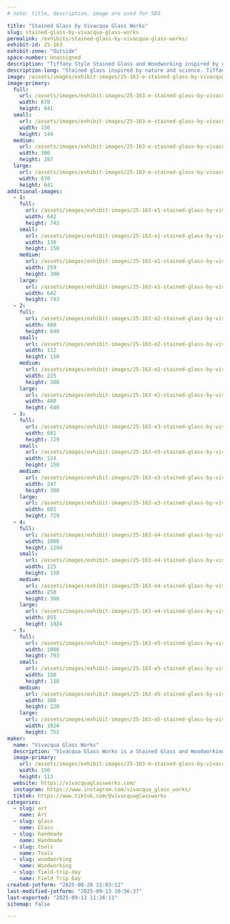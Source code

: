 ```yaml
---
# note: title, description, image are used for SEO

title: "Stained Glass by Vivacqua Glass Works"
slug: stained-glass-by-vivacqua-glass-works
permalink: /exhibits/stained-glass-by-vivacqua-glass-works/
exhibit-id: 25-163
exhibit-zone: "Outside"
space-number: Unassigned
description: "Tiffany Style Stained Glass and Woodworking inspired by nature and science."
description-long: "Stained glass inspired by nature and science. Tiffany style stained glass panels made in Longwood, Florida."
image: /assets/images/exhibit-images/25-163-e-stained-glass-by-vivacqua-glass-works-magnoliacomplete-300x287.jpg
image-primary: 
  full:
    url: /assets/images/exhibit-images/25-163-e-stained-glass-by-vivacqua-glass-works-magnoliacomplete-full.jpg
    width: 670
    height: 641
  small:
    url: /assets/images/exhibit-images/25-163-e-stained-glass-by-vivacqua-glass-works-magnoliacomplete-150x144.jpg
    width: 150
    height: 144
  medium:
    url: /assets/images/exhibit-images/25-163-e-stained-glass-by-vivacqua-glass-works-magnoliacomplete-300x287.jpg
    width: 300
    height: 287
  large:
    url: /assets/images/exhibit-images/25-163-e-stained-glass-by-vivacqua-glass-works-magnoliacomplete-670x641.jpg
    width: 670
    height: 641
additional-images: 
  - 1:
    full:
      url: /assets/images/exhibit-images/25-163-e1-stained-glass-by-vivacqua-glass-works-skullfinished-full.jpg
      width: 642
      height: 743
    small:
      url: /assets/images/exhibit-images/25-163-e1-stained-glass-by-vivacqua-glass-works-skullfinished-130x150.jpg
      width: 130
      height: 150
    medium:
      url: /assets/images/exhibit-images/25-163-e1-stained-glass-by-vivacqua-glass-works-skullfinished-259x300.jpg
      width: 259
      height: 300
    large:
      url: /assets/images/exhibit-images/25-163-e1-stained-glass-by-vivacqua-glass-works-skullfinished-642x743.jpg
      width: 642
      height: 743
  - 2:
    full:
      url: /assets/images/exhibit-images/25-163-e2-stained-glass-by-vivacqua-glass-works-penny-full.jpg
      width: 480
      height: 640
    small:
      url: /assets/images/exhibit-images/25-163-e2-stained-glass-by-vivacqua-glass-works-penny-112x150.jpg
      width: 112
      height: 150
    medium:
      url: /assets/images/exhibit-images/25-163-e2-stained-glass-by-vivacqua-glass-works-penny-225x300.jpg
      width: 225
      height: 300
    large:
      url: /assets/images/exhibit-images/25-163-e2-stained-glass-by-vivacqua-glass-works-penny-480x640.jpg
      width: 480
      height: 640
  - 3:
    full:
      url: /assets/images/exhibit-images/25-163-e3-stained-glass-by-vivacqua-glass-works-catinwindow-full.jpg
      width: 601
      height: 729
    small:
      url: /assets/images/exhibit-images/25-163-e3-stained-glass-by-vivacqua-glass-works-catinwindow-124x150.jpg
      width: 124
      height: 150
    medium:
      url: /assets/images/exhibit-images/25-163-e3-stained-glass-by-vivacqua-glass-works-catinwindow-247x300.jpg
      width: 247
      height: 300
    large:
      url: /assets/images/exhibit-images/25-163-e3-stained-glass-by-vivacqua-glass-works-catinwindow-601x729.jpg
      width: 601
      height: 729
  - 4:
    full:
      url: /assets/images/exhibit-images/25-163-e4-stained-glass-by-vivacqua-glass-works-vivacquaglass7-full.jpg
      width: 1080
      height: 1294
    small:
      url: /assets/images/exhibit-images/25-163-e4-stained-glass-by-vivacqua-glass-works-vivacquaglass7-125x150.jpg
      width: 125
      height: 150
    medium:
      url: /assets/images/exhibit-images/25-163-e4-stained-glass-by-vivacqua-glass-works-vivacquaglass7-250x300.jpg
      width: 250
      height: 300
    large:
      url: /assets/images/exhibit-images/25-163-e4-stained-glass-by-vivacqua-glass-works-vivacquaglass7-855x1024.jpg
      width: 855
      height: 1024
  - 5:
    full:
      url: /assets/images/exhibit-images/25-163-e5-stained-glass-by-vivacqua-glass-works-vivacquaglass1-full.jpg
      width: 1080
      height: 793
    small:
      url: /assets/images/exhibit-images/25-163-e5-stained-glass-by-vivacqua-glass-works-vivacquaglass1-150x110.jpg
      width: 150
      height: 110
    medium:
      url: /assets/images/exhibit-images/25-163-e5-stained-glass-by-vivacqua-glass-works-vivacquaglass1-300x220.jpg
      width: 300
      height: 220
    large:
      url: /assets/images/exhibit-images/25-163-e5-stained-glass-by-vivacqua-glass-works-vivacquaglass1-1024x752.jpg
      width: 1024
      height: 752
maker: 
  name: "Vivacqua Glass Works"
  description: "Vivacqua Glass Works is a Stained Glass and Woodworking husband and wife team. Stephanie & Jason Pickren are Artist based in Longwood, Florida."
  image-primary:
    url: /assets/images/exhibit-images/25-163-m-stained-glass-by-vivacqua-glass-works-vivacquaglass6-1295-150x113.jpg
    width: 150
    height: 113
  website: https://vivacquaglassworks.com/
  instagram: https://www.instagram.com/vivacqua_glass_works/
  tiktok: https://www.tiktok.com/@vivacquaglassworks
categories: 
  - slug: art
    name: Art
  - slug: glass
    name: Glass
  - slug: handmade
    name: Handmade
  - slug: tools
    name: Tools
  - slug: woodworking
    name: Woodworking
  - slug: field-trip-day
    name: Field Trip Day
created-jotform: "2025-08-28 11:03:12"
last-modified-jotform: "2025-09-13 10:56:37"
last-exported: "2025-09-13 11:26:11"
sitemap: false

---
```

